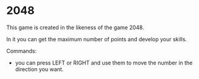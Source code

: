 # 2048
This game is created in the likeness of the game 2048.

In it you can get the maximum number of points and develop your skills.

Commands:
- you can press LEFT or RIGHT and use them to move the number in the direction you want.
